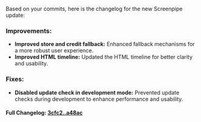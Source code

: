 Based on your commits, here is the changelog for the new Screenpipe update:

### **Improvements:**
- **Improved store and credit fallback:** Enhanced fallback mechanisms for a more robust user experience.
- **Improved HTML timeline:** Updated the HTML timeline for better clarity and usability.

### **Fixes:**
- **Disabled update check in development mode:** Prevented update checks during development to enhance performance and usability.

#### **Full Changelog:** [3cfc2..a48ac](https://github.com/mediar-ai/screenpipe/compare/3cfc2..a48ac)

